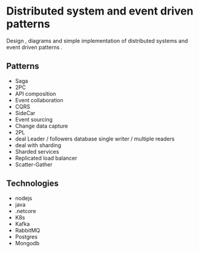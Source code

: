 Distributed system and event driven patterns
=========

Design , diagrams and simple implementation of distributed systems and event driven patterns .


## Patterns

- Saga
- 2PC
- API composition
- Event collaboration
- CQRS
- SideCar
- Event sourcing
- Change data capture
- 2PL
- deal Leader / followers database single writer / multiple readers
- deal with sharding
- Sharded services
- Replicated load balancer
- Scatter-Gather

## Technologies
- nodejs
- java
- .netcore
- K8s
- Kafka
- RabbitMQ
- Postgres
- Mongodb
 

